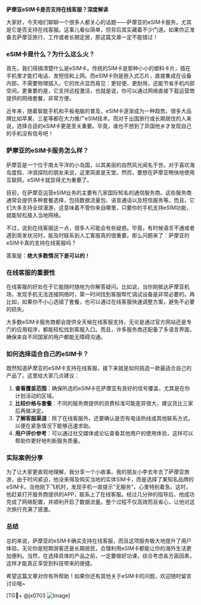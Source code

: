 **萨摩亚eSIM卡是否支持在线客服？深度解读**

大家好，今天咱们聊聊一个很多人都关心的话题——萨摩亚的eSIM卡服务，尤其是它是否支持在线客服。这事儿看似简单，但背后其实藏着不少门道。如果你正准备去萨摩亚旅行、工作或者长期定居，那这篇文章一定不能错过！

### eSIM卡是什么？为什么这么火？

首先，我们得搞清楚什么是eSIM卡。传统的SIM卡是那种小小的塑料卡片，插在手机里才能打电话、发短信和上网。而eSIM卡则是嵌入式芯片，直接集成在设备内部，不需要物理插入。它的优点显而易见：更轻便、更耐用，还能节省手机内部空间。更重要的是，它支持远程激活，也就是说，你可以通过网络直接下载运营商提供的网络套餐，非常方便。

近年来，随着智能手机和平板电脑的普及，eSIM卡逐渐成为一种趋势。很多大品牌比如苹果、三星等都在大力推广eSIM技术。而对于出国旅行或长期居住的人来说，选择合适的eSIM卡更是至关重要。毕竟，谁也不想到了异国他乡才发现自己的手机没有信号吧！

### 萨摩亚的eSIM卡服务怎么样？

萨摩亚是一个位于南太平洋的小岛国，以其美丽的自然风光闻名于世。对于喜欢海岛度假、冲浪探险的朋友来说，这里简直是天堂。然而，要想在萨摩亚畅快地使用互联网，eSIM卡就显得尤为重要了。

目前，在萨摩亚运营eSIM业务的主要有几家国际知名的通信服务商。这些服务商通常会提供多种套餐选择，包括数据流量包、语音通话以及短信服务等。而且，它们大多支持全球漫游，这意味着不管你来自哪里，只要你的手机支持eSIM功能，就能轻松接入当地网络。

不过，说到在线客服这一点，很多人可能会有些疑惑。毕竟，有时候语言不通或者遇到突发状况时，能及时联系到人工客服真的很重要。那么问题来了：萨摩亚的eSIM卡真的支持在线客服吗？

答案是：**绝大多数情况下是可以的！**

### 在线客服的重要性

在线客服的好处在于它能随时随地为你解答疑问。比如说，当你刚抵达萨摩亚机场，发现手机无法连接网络时，第一时间找到客服帮忙调试设备是非常必要的。再比如，如果你不小心选错了套餐，也可以通过在线客服快速调整方案，避免不必要的损失。

大多数eSIM卡服务商都会提供全天候在线客服支持，无论是通过官方网站还是专门的应用程序，都能轻松找到客服入口。而且，许多服务商还配备了多语言界面，确保来自不同国家的用户都能无障碍沟通。

### 如何选择适合自己的eSIM卡？

既然知道萨摩亚的eSIM卡支持在线客服，接下来就是如何挑选一款最适合自己的产品了。这里给大家几点建议：

1. **查看覆盖范围**：确保所选的eSIM卡在萨摩亚有良好的信号覆盖，尤其是在你计划活动的区域。
2. **比较价格与套餐**：不同的服务商提供的资费标准可能差异很大，建议货比三家后再做决定。
3. **了解客服渠道**：除了在线客服外，还要确认是否有电话热线或其他联系方式，以便在紧急情况下能够迅速求助。
4. **用户评价参考**：可以通过社交媒体或论坛查看其他用户的使用体验，这样可以帮助你更好地判断服务质量。

### 实际案例分享

为了让大家更直观地理解，我分享一个小故事。我的朋友小李去年去了萨摩亚旅游，由于时间紧迫，他没来得及购买当地的实体SIM卡，而是选择了某知名品牌的eSIM卡。当他刚下飞机时，发现手机一直提示“无服务”，心里特别着急。这时，他赶紧打开服务商提供的APP，联系上了在线客服。经过几分钟的指导后，他成功完成了网络配置，并顺利开启了数据流量。整个过程不仅高效而且省心，让他对这次旅行充满了感激。

### 总结

总的来说，萨摩亚的eSIM卡确实支持在线客服，而且这项服务极大地提升了用户体验。无论你是短期游客还是长期居民，合理利用eSIM卡都能让你的海外生活更加便利。当然，在选择具体的产品之前，一定要做好功课，综合考虑各方面因素，这样才能真正享受到科技带来的便捷。

希望这篇文章对你有所帮助！如果你还有其他关于eSIM卡的问题，欢迎随时留言讨论哦~

[TG💪+ @jx0703 ![Image](https://github.com/user-attachments/assets/dbca1d08-cadb-493c-b0ec-ad6f7a83f270)]